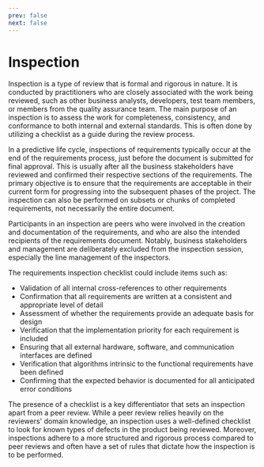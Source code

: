```yaml
---
prev: false
next: false
---
```


# Inspection

Inspection is a type of review that is formal and rigorous in nature. It is conducted by practitioners who are closely associated with the work being reviewed, such as other business analysts, developers, test team members, or members from the quality assurance team. The main purpose of an inspection is to assess the work for completeness, consistency, and conformance to both internal and external standards. This is often done by utilizing a checklist as a guide during the review process.

In a predictive life cycle, inspections of requirements typically occur at the end of the requirements process, just before the document is submitted for final approval. This is usually after all the business stakeholders have reviewed and confirmed their respective sections of the requirements. The primary objective is to ensure that the requirements are acceptable in their current form for progressing into the subsequent phases of the project. The inspection can also be performed on subsets or chunks of completed requirements, not necessarily the entire document.

Participants in an inspection are peers who were involved in the creation and documentation of the requirements, and who are also the intended recipients of the requirements document. Notably, business stakeholders and management are deliberately excluded from the inspection session, especially the line management of the inspectors.

The requirements inspection checklist could include items such as:

- Validation of all internal cross-references to other requirements
- Confirmation that all requirements are written at a consistent and appropriate level of detail
- Assessment of whether the requirements provide an adequate basis for design
- Verification that the implementation priority for each requirement is included
- Ensuring that all external hardware, software, and communication interfaces are defined
- Verification that algorithms intrinsic to the functional requirements have been defined
- Confirming that the expected behavior is documented for all anticipated error conditions

The presence of a checklist is a key differentiator that sets an inspection apart from a peer review. While a peer review relies heavily on the reviewers' domain knowledge, an inspection uses a well-defined checklist to look for known types of defects in the product being reviewed. Moreover, inspections adhere to a more structured and rigorous process compared to peer reviews and often have a set of rules that dictate how the inspection is to be performed.
